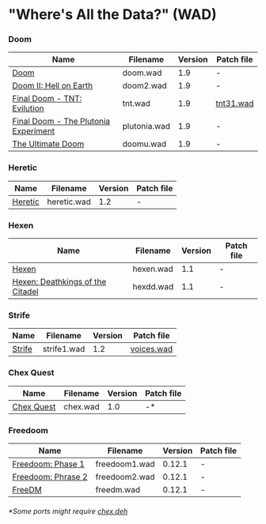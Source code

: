 # "Where's All the Data?" (WAD)

### Doom
| Name | Filename | Version | Patch file |
|------|----------|---------|------|
|[Doom](https://dabignerd.github.io/doom-wads/wads/doom.wad)|doom.wad|1.9|-|
|[Doom II: Hell on Earth](https://dabignerd.github.io/doom-wads/wads/doom2.wad)|doom2.wad|1.9|-|
|[Final Doom - TNT: Evilution](https://dabignerd.github.io/doom-wads/wads/tnt.wad)|tnt.wad|1.9|[tnt31.wad](https://dabignerd.github.io/doom-wads/wads/patch-files/tnt31.wad)
|[Final Doom - The Plutonia Experiment](https://dabignerd.github.io/doom-wads/wads/plutonia.wad)|plutonia.wad|1.9|-|
|[The Ultimate Doom](https://dabignerd.github.io/doom-wads/wads/doomu.wad)|doomu.wad|1.9|-|

### Heretic
| Name | Filename | Version | Patch file |
|------|----------|---------|------|
|[Heretic](https://dabignerd.github.io/doom-wads/wads/heretic.wad)|heretic.wad|1.2|-|

### Hexen
| Name | Filename | Version | Patch file |
|------|----------|---------|------|
|[Hexen](https://dabignerd.github.io/doom-wads/wads/hexen.wad)|hexen.wad|1.1|-|
|[Hexen: Deathkings of the Citadel](https://dabignerd.github.io/doom-wads/wads/hexdd.wad)|hexdd.wad|1.1|-|

### Strife
| Name | Filename | Version | Patch file |
|------|----------|---------|------|
|[Strife](https://dabignerd.github.io/doom-wads/wads/strife1.wad)|strife1.wad|1.2|[voices.wad](https://dabignerd.github.io/doom-wads/wads/patch-files/voices.wad)

### Chex Quest
| Name | Filename | Version | Patch file |
|------|----------|---------|------|
|[Chex Quest](https://dabignerd.github.io/doom-wads/wads/chex.wad)|chex.wad|1.0|-*|

### Freedoom
| Name | Filename | Version | Patch file |
|------|----------|---------|------|
|[Freedoom: Phase 1](https://dabignerd.github.io/doom-wads/wads/freedoom1.wad)|freedoom1.wad|0.12.1|-|
|[Freedoom: Phrase 2](https://dabignerd.github.io/doom-wads/wads/freedoom2.wad)|freedoom2.wad|0.12.1|-|
|[FreeDM](freedm.wad)|freedm.wad|0.12.1|-|

###### *Some ports might require [chex.deh](https://www.doomworld.com/idgames/utils/exe_edit/patches/chexdeh)